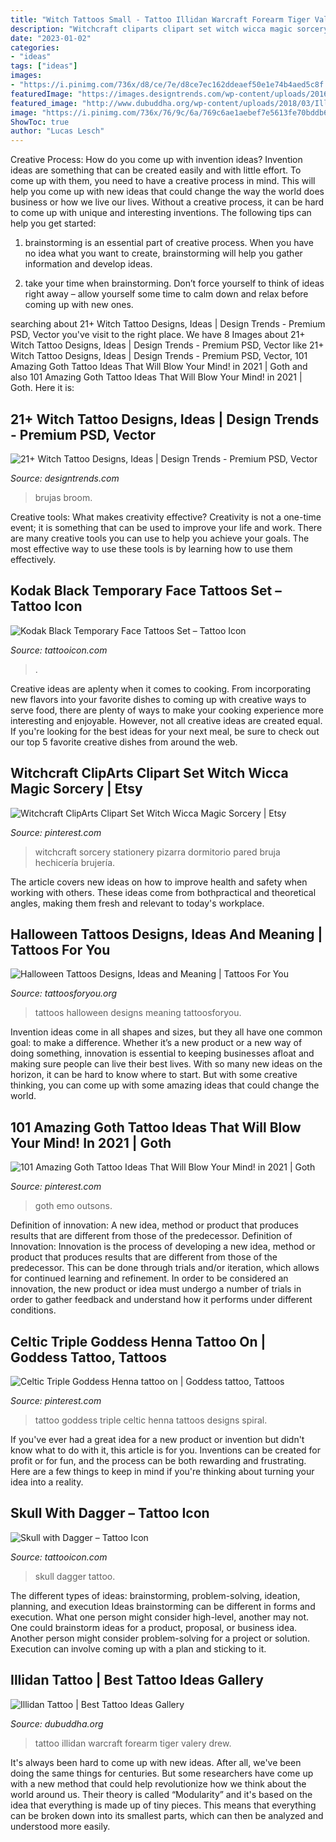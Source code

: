 ```yaml
---
title: "Witch Tattoos Small - Tattoo Illidan Warcraft Forearm Tiger Valery Drew"
description: "Witchcraft cliparts clipart set witch wicca magic sorcery"
date: "2023-01-02"
categories:
- "ideas"
tags: ["ideas"]
images:
- "https://i.pinimg.com/736x/d8/ce/7e/d8ce7ec162ddeaef50e1e74b4aed5c8f.jpg"
featuredImage: "https://images.designtrends.com/wp-content/uploads/2016/06/23113555/Cute-Witch-Tattoos.jpg"
featured_image: "http://www.dubuddha.org/wp-content/uploads/2018/03/Illidan-Tattoo-by-Valery-Drew-728x728.jpg"
image: "https://i.pinimg.com/736x/76/9c/6a/769c6ae1aebef7e5613fe70bddb6044e.jpg"
ShowToc: true
author: "Lucas Lesch"
---
```



Creative Process: How do you come up with invention ideas?
Invention ideas are something that can be created easily and with little effort. To come up with them, you need to have a creative process in mind. This will help you come up with new ideas that could change the way the world does business or how we live our lives. Without a creative process, it can be hard to come up with unique and interesting inventions. The following tips can help you get started:
1. brainstorming is an essential part of creative process. When you have no idea what you want to create, brainstorming will help you gather information and develop ideas.

2. take your time when brainstorming. Don’t force yourself to think of ideas right away – allow yourself some time to calm down and relax before coming up with new ones.


	

		
searching about 21+ Witch Tattoo Designs, Ideas | Design Trends - Premium PSD, Vector you've visit to the right place. We have 8 Images about 21+ Witch Tattoo Designs, Ideas | Design Trends - Premium PSD, Vector like 21+ Witch Tattoo Designs, Ideas | Design Trends - Premium PSD, Vector, 101 Amazing Goth Tattoo Ideas That Will Blow Your Mind! in 2021 | Goth and also 101 Amazing Goth Tattoo Ideas That Will Blow Your Mind! in 2021 | Goth. Here it is:
		
    
## 21+ Witch Tattoo Designs, Ideas | Design Trends - Premium PSD, Vector

<img loading=lazy src="https://images.designtrends.com/wp-content/uploads/2016/06/23113555/Cute-Witch-Tattoos.jpg" onerror="this.onerror=null;this.src='https://tse2.mm.bing.net/th?id=OIP.BGee94-FshD8HpDIzpwifAHaHa&amp;pid=15.1';" alt="21+ Witch Tattoo Designs, Ideas | Design Trends - Premium PSD, Vector">

_Source: designtrends.com_

>brujas broom. 

	

Creative tools: What makes creativity effective?
Creativity is not a one-time event; it is something that can be used to improve your life and work. There are many creative tools you can use to help you achieve your goals. The most effective way to use these tools is by learning how to use them effectively.

    
## Kodak Black Temporary Face Tattoos Set – Tattoo Icon

<img loading=lazy src="http://cdn.shopify.com/s/files/1/0017/9578/4765/products/kodak3_1200x1200.jpg?v=1561456345" onerror="this.onerror=null;this.src='https://tse4.mm.bing.net/th?id=OIP.hEhdvt3UExRleD8x039SrQHaHa&amp;pid=15.1';" alt="Kodak Black Temporary Face Tattoos Set – Tattoo Icon">

_Source: tattooicon.com_

>. 

	

Creative ideas are aplenty when it comes to cooking. From incorporating new flavors into your favorite dishes to coming up with creative ways to serve food, there are plenty of ways to make your cooking experience more interesting and enjoyable. However, not all creative ideas are created equal. If you're looking for the best ideas for your next meal, be sure to check out our top 5 favorite creative dishes from around the web.

    
## Witchcraft ClipArts Clipart Set Witch Wicca Magic Sorcery | Etsy

<img loading=lazy src="https://i.pinimg.com/736x/d8/ce/7e/d8ce7ec162ddeaef50e1e74b4aed5c8f.jpg" onerror="this.onerror=null;this.src='https://tse2.mm.bing.net/th?id=OIP.6qyawZ8ioHbqVUZn63WLBQHaHa&amp;pid=15.1';" alt="Witchcraft ClipArts Clipart Set Witch Wicca Magic Sorcery | Etsy">

_Source: pinterest.com_

>witchcraft sorcery stationery pizarra dormitorio pared bruja hechicería brujería. 

	

The article covers new ideas on how to improve health and safety when working with others. These ideas come from bothpractical and theoretical angles, making them fresh and relevant to today's workplace.

    
## Halloween Tattoos Designs, Ideas And Meaning | Tattoos For You

<img loading=lazy src="https://www.tattoosforyou.org/wp-content/uploads/2016/05/Halloween-Tattoos-Small.jpg" onerror="this.onerror=null;this.src='https://tse4.mm.bing.net/th?id=OIP.JdUB3M3c8TYcKHEUuAL14wHaJ4&amp;pid=15.1';" alt="Halloween Tattoos Designs, Ideas and Meaning | Tattoos For You">

_Source: tattoosforyou.org_

>tattoos halloween designs meaning tattoosforyou. 

	

Invention ideas come in all shapes and sizes, but they all have one common goal: to make a difference. Whether it’s a new product or a new way of doing something, innovation is essential to keeping businesses afloat and making sure people can live their best lives. With so many new ideas on the horizon, it can be hard to know where to start. But with some creative thinking, you can come up with some amazing ideas that could change the world.

    
## 101 Amazing Goth Tattoo Ideas That Will Blow Your Mind! In 2021 | Goth

<img loading=lazy src="https://i.pinimg.com/736x/76/9c/6a/769c6ae1aebef7e5613fe70bddb6044e.jpg" onerror="this.onerror=null;this.src='https://tse3.mm.bing.net/th?id=OIP.-0IdpsS769yEdj64-2Lx1wHaHa&amp;pid=15.1';" alt="101 Amazing Goth Tattoo Ideas That Will Blow Your Mind! in 2021 | Goth">

_Source: pinterest.com_

>goth emo outsons. 

	

Definition of innovation: A new idea, method or product that produces results that are different from those of the predecessor.
Definition of Innovation: 
Innovation is the process of developing a new idea, method or product that produces results that are different from those of the predecessor. This can be done through trials and/or iteration, which allows for continued learning and refinement. In order to be considered an innovation, the new product or idea must undergo a number of trials in order to gather feedback and understand how it performs under different conditions.

    
## Celtic Triple Goddess Henna Tattoo On | Goddess Tattoo, Tattoos

<img loading=lazy src="https://i.pinimg.com/736x/1b/25/79/1b2579fe7641bca1bce214c68604d449.jpg" onerror="this.onerror=null;this.src='https://tse3.mm.bing.net/th?id=OIP.X0vD6YWHgIqg10yGLNBaTwHaJ3&amp;pid=15.1';" alt="Celtic Triple Goddess Henna tattoo on | Goddess tattoo, Tattoos">

_Source: pinterest.com_

>tattoo goddess triple celtic henna tattoos designs spiral. 

	

If you've ever had a great idea for a new product or invention but didn't know what to do with it, this article is for you. Inventions can be created for profit or for fun, and the process can be both rewarding and frustrating. Here are a few things to keep in mind if you're thinking about turning your idea into a reality.

    
## Skull With Dagger – Tattoo Icon

<img loading=lazy src="https://cdn.shopify.com/s/files/1/0017/9578/4765/products/24_ec09ab35-be66-4b97-8cb9-329635f90bb2_1200x1200.jpg?v=1548433616" onerror="this.onerror=null;this.src='https://tse2.mm.bing.net/th?id=OIP.bBA51TUiCQmCupMSeacQngHaHa&amp;pid=15.1';" alt="Skull with Dagger – Tattoo Icon">

_Source: tattooicon.com_

>skull dagger tattoo. 

	

The different types of ideas: brainstorming, problem-solving, ideation, planning, and execution
Ideas brainstorming can be different in forms and execution. What one person might consider high-level, another may not. One could brainstorm ideas for a product, proposal, or business idea. Another person might consider problem-solving for a project or solution. Execution can involve coming up with a plan and sticking to it.

    
## Illidan Tattoo | Best Tattoo Ideas Gallery

<img loading=lazy src="http://www.dubuddha.org/wp-content/uploads/2018/03/Illidan-Tattoo-by-Valery-Drew-728x728.jpg" onerror="this.onerror=null;this.src='https://tse4.mm.bing.net/th?id=OIP.oKpek4Ze3rkmD2Dpwt32vQHaHa&amp;pid=15.1';" alt="Illidan Tattoo | Best Tattoo Ideas Gallery">

_Source: dubuddha.org_

>tattoo illidan warcraft forearm tiger valery drew. 

	

It's always been hard to come up with new ideas. After all, we've been doing the same things for centuries. But some researchers have come up with a new method that could help revolutionize how we think about the world around us. Their theory is called “Modularity” and it's based on the idea that everything is made up of tiny pieces. This means that everything can be broken down into its smallest parts, which can then be analyzed and understood more easily.

